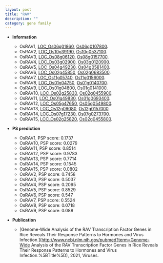 ```yaml
---
layout: post
title: "RAV"
description: ""
category: gene family
---
```


* **Information**  
    + OsRAV1, [LOC_Os06g01860](http://rice.uga.edu/cgi-bin/ORF_infopage.cgi?orf=LOC_Os06g01860), [Os06g0107800](http://rapdb.dna.affrc.go.jp/viewer/gbrowse_details/irgsp1?name=Os06g0107800).
    + OsRAV2, [LOC_Os10g39190](http://rice.uga.edu/cgi-bin/ORF_infopage.cgi?orf=LOC_Os10g39190), [Os10g0537100](http://rapdb.dna.affrc.go.jp/viewer/gbrowse_details/irgsp1?name=Os10g0537100).
    + OsRAV3, [LOC_Os08g06120](http://rice.uga.edu/cgi-bin/ORF_infopage.cgi?orf=LOC_Os08g06120), [Os08g0157700](http://rapdb.dna.affrc.go.jp/viewer/gbrowse_details/irgsp1?name=Os08g0157700).
    + OsRAV4, [LOC_Os03g02900](http://rice.uga.edu/cgi-bin/ORF_infopage.cgi?orf=LOC_Os03g02900), [Os03g0120900](http://rapdb.dna.affrc.go.jp/viewer/gbrowse_details/irgsp1?name=Os03g0120900).
    + OsRAV5, [LOC_Os04g49230](http://rice.uga.edu/cgi-bin/ORF_infopage.cgi?orf=LOC_Os04g49230), [Os04g0581400](http://rapdb.dna.affrc.go.jp/viewer/gbrowse_details/irgsp1?name=Os04g0581400).
    + OsRAV6, [LOC_Os02g45850](http://rice.uga.edu/cgi-bin/ORF_infopage.cgi?orf=LOC_Os02g45850), [Os02g0683500](http://rapdb.dna.affrc.go.jp/viewer/gbrowse_details/irgsp1?name=Os02g0683500).
    + OsRAV7, [LOC_Os11g05740](http://rice.uga.edu/cgi-bin/ORF_infopage.cgi?orf=LOC_Os11g05740), [Os11g0156000](http://rapdb.dna.affrc.go.jp/viewer/gbrowse_details/irgsp1?name=Os11g0156000).
    + OsRAV8, [LOC_Os01g04750](http://rice.uga.edu/cgi-bin/ORF_infopage.cgi?orf=LOC_Os01g04750), [Os01g0140700](http://rapdb.dna.affrc.go.jp/viewer/gbrowse_details/irgsp1?name=Os01g0140700).
    + OsRAV9, [LOC_Os01g04800](http://rice.uga.edu/cgi-bin/ORF_infopage.cgi?orf=LOC_Os01g04800), [Os01g0141000](http://rapdb.dna.affrc.go.jp/viewer/gbrowse_details/irgsp1?name=Os01g0141000).
    + OsRAV10, [LOC_Os02g25830](http://rice.uga.edu/cgi-bin/ORF_infopage.cgi?orf=LOC_Os02g25830), [Os02g0455900](http://rapdb.dna.affrc.go.jp/viewer/gbrowse_details/irgsp1?name=Os02g0455900).
    + OsRAV11, [LOC_Os01g49830](http://rice.uga.edu/cgi-bin/ORF_infopage.cgi?orf=LOC_Os01g49830), [Os01g0693400](http://rapdb.dna.affrc.go.jp/viewer/gbrowse_details/irgsp1?name=Os01g0693400).
    + OsRAV12, [LOC_Os05g47650](http://rice.uga.edu/cgi-bin/ORF_infopage.cgi?orf=LOC_Os05g47650), [Os05g0549800](http://rapdb.dna.affrc.go.jp/viewer/gbrowse_details/irgsp1?name=Os05g0549800).
    + OsRAV13, [LOC_Os12g06080](http://rice.uga.edu/cgi-bin/ORF_infopage.cgi?orf=LOC_Os12g06080), [Os12g0157000](http://rapdb.dna.affrc.go.jp/viewer/gbrowse_details/irgsp1?name=Os12g0157000).
    + OsRAV14, [LOC_Os07g17230](http://rice.uga.edu/cgi-bin/ORF_infopage.cgi?orf=LOC_Os07g17230), [Os07g0273700](http://rapdb.dna.affrc.go.jp/viewer/gbrowse_details/irgsp1?name=Os07g0273700).
    + OsRAV15, [LOC_Os02g25820](http://rice.uga.edu/cgi-bin/ORF_infopage.cgi?orf=LOC_Os02g25820), [Os02g0455800](http://rapdb.dna.affrc.go.jp/viewer/gbrowse_details/irgsp1?name=Os02g0455800).

* **PS prediction**
    + OsRAV1, PSP score: 0.1737
    + OsRAV10, PSP score: 0.0279
    + OsRAV11, PSP score: 0.8514
    + OsRAV12, PSP score: 0.9783
    + OsRAV13, PSP score: 0.7714
    + OsRAV14, PSP score: 0.1545
    + OsRAV15, PSP score: 0.0802
    + OsRAV2, PSP score: 0.7458
    + OsRAV3, PSP score: 0.5037
    + OsRAV4, PSP score: 0.2095
    + OsRAV5, PSP score: 0.8529
    + OsRAV6, PSP score: 0.547
    + OsRAV7, PSP score: 0.5524
    + OsRAV8, PSP score: 0.0718
    + OsRAV9, PSP score: 0.088

* **Publication**  
    + [Genome-Wide Analysis of the RAV Transcription Factor Genes in Rice Reveals Their Response Patterns to Hormones and Virus Infection.](http://www.ncbi.nlm.nih.gov/pubmed?term=Genome-Wide Analysis of the RAV Transcription Factor Genes in Rice Reveals Their Response Patterns to Hormones and Virus Infection.%5BTitle%5D), 2021, Viruses.


